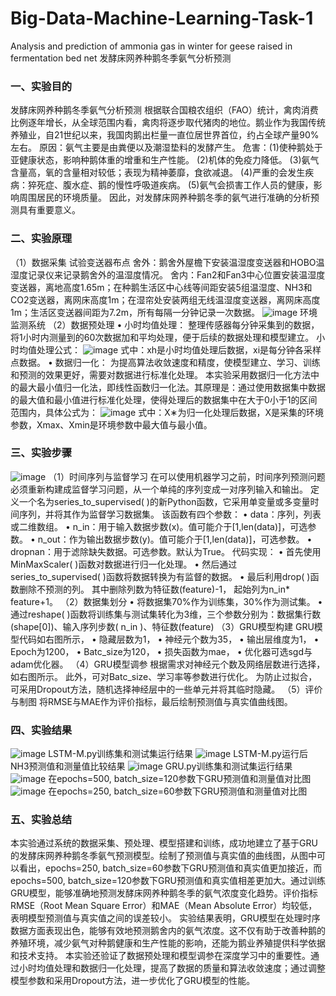 # Big-Data-Machine-Learning-Task-1
Analysis and prediction of ammonia gas in winter for geese raised in fermentation bed net 发酵床网养种鹅冬季氨气分析预测

### 一、实验目的
发酵床网养种鹅冬季氨气分析预测
根据联合国粮农组织（FAO）统计，禽肉消费比例逐年增长，从全球范围内看，禽肉将逐步取代猪肉的地位。鹅业作为我国传统养殖业，自21世纪以来，我国肉鹅出栏量一直位居世界首位，约占全球产量90%左右。
原因：氨气主要是由粪便以及潮湿垫料的发酵产生。
危害：(1)使种鹅处于亚健康状态，影响种鹅体重的增重和生产性能。
(2)机体的免疫力降低。
(3)氨气含量高，氧的含量相对较低；表现为精神萎靡，食欲减退。
(4)严重的会发生疾病：猝死症、腹水症、鹅的慢性呼吸道疾病。
(5)氨气会损害工作人员的健康，影响周围居民的环境质量。
因此，对发酵床网养种鹅冬季的氨气进行准确的分析预测具有重要意义。

### 二、实验原理
（1）数据采集
试验变送器布点
舍外：鹅舍外屋檐下安装温湿度变送器和HOBO温湿度记录仪来记录鹅舍外的温湿度情况。
舍内：Fan2和Fan3中心位置安装温湿度变送器，离地高度1.65m；在种鹅生活区中心线等间距安装5组温湿度、NH3和CO2变送器，离网床高度1m；在湿帘处安装两组无线温湿度变送器，离网床高度1m；生活区变送器间距为7.2m，所有每隔一分钟记录一次数据。
![image](https://github.com/user-attachments/assets/ab731a83-e007-4fe3-9179-f79c4814dd89)
环境监测系统
（2）数据预处理
• 小时均值处理：
整理传感器每分钟采集到的数据，将1小时内测量到的60次数据加和平均处理，便于后续的数据处理和模型建立。
小时均值处理公式：
![image](https://github.com/user-attachments/assets/f10f4d57-4642-4192-aef9-4680cea89020)
式中：xh是小时均值处理后数据，xi是每分钟各采样点数据。
• 数据归一化：
为提高算法收敛速度和精度，使模型建立、学习、训练和预测的效果更好，需要对数据进行标准化处理。
本实验采用数据归一化方法中的最大最小值归一化法，即线性函数归一化法。其原理是：通过使用数据集中数据的最大值和最小值进行标准化处理，使得处理后的数据集中在大于0小于1的区间范围内，具体公式为：
![image](https://github.com/user-attachments/assets/3b3d5e8d-aa89-44ad-ab9e-7b2ca4f447ba)
式中：X∗为归一化处理后数据，X是采集的环境参数，Xmax、Xmin是环境参数中最大值与最小值。

### 三、实验步骤
![image](https://github.com/user-attachments/assets/76288f3e-4109-41f1-bc2d-8d2132fa043a)
（1）时间序列与监督学习
在可以使用机器学习之前，时间序列预测问题必须重新构建成监督学习问题，从一个单纯的序列变成一对序列输入和输出。
定义一个名为series_to_supervised( )的新Python函数，它采用单变量或多变量时间序列，并将其作为监督学习数据集。
该函数有四个参数：
• data：序列，列表或二维数组。
• n_in：用于输入数据步数(x)。值可能介于[1,len(data)]，可选参数。
• n_out：作为输出数据步数(y)。值可能介于[1,len(data)]，可选参数。
• dropnan：用于滤除缺失数据。可选参数。默认为True。
代码实现：
• 首先使用MinMaxScaler( )函数对数据进行归一化处理。
• 然后通过series_to_supervised( )函数将数据转换为有监督的数据。
• 最后利用drop( )函数删除不预测的列。
其中删除列数为特征数(feature)-1，
起始列为n_in* feature+1。
（2）数据集划分
• 将数据集70%作为训练集，30%作为测试集。
• 通过reshape( )函数将训练集与测试集转化为3维，三个参数分别为：数据集行数(shape[0])、输入序列步数( n_in )、特征数(feature)
（3）GRU模型构建
GRU模型代码如右图所示，
• 隐藏层数为1，
• 神经元个数为35，
• 输出层维度为1，
• Epoch为1200，
• Batc_size为120，
• 损失函数为mae，
• 优化器可选sgd与adam优化器。
（4）GRU模型调参
根据需求对神经元个数及网络层数进行选择，如右图所示。
此外，可对Batc_size、学习率等参数进行优化。
为防止过拟合，可采用Dropout方法，随机选择神经层中的一些单元并将其临时隐藏。
（5）评价与制图
将RMSE与MAE作为评价指标，最后绘制预测值与真实值曲线图。

### 四、实验结果
![image](https://github.com/user-attachments/assets/7b79be42-2719-4f82-8e78-a7bfcb4172fc)
LSTM-M.py训练集和测试集运行结果
![image](https://github.com/user-attachments/assets/a8232479-1aed-4a9a-90ba-25e125a13451)
LSTM-M.py运行后NH3预测值和测量值比较结果
![image](https://github.com/user-attachments/assets/4c8b0c29-4ac9-4220-94bb-45ebccd6c6b0)
GRU.py训练集和测试集运行结果
![image](https://github.com/user-attachments/assets/e99c5ced-4efe-45d6-9242-855aca1de4c0)
在epochs=500, batch_size=120参数下GRU预测值和测量值对比图
![image](https://github.com/user-attachments/assets/948a6246-dbba-4a33-9a23-9519d524574d)
在epochs=250, batch_size=60参数下GRU预测值和测量值对比图

### 五、实验总结
本实验通过系统的数据采集、预处理、模型搭建和训练，成功地建立了基于GRU的发酵床网养种鹅冬季氨气预测模型。绘制了预测值与真实值的曲线图，从图中可以看出，epochs=250, batch_size=60参数下GRU预测值和真实值更加接近，而epochs=500, batch_size=120参数下GRU预测值和真实值相差更加大。通过训练GRU模型，能够准确地预测发酵床网养种鹅冬季的氨气浓度变化趋势。评价指标RMSE（Root Mean Square Error）和MAE（Mean Absolute Error）均较低，表明模型预测值与真实值之间的误差较小。
实验结果表明，GRU模型在处理时序数据方面表现出色，能够有效地预测鹅舍内的氨气浓度。这不仅有助于改善种鹅的养殖环境，减少氨气对种鹅健康和生产性能的影响，还能为鹅业养殖提供科学依据和技术支持。
本实验还验证了数据预处理和模型调参在深度学习中的重要性。通过小时均值处理和数据归一化处理，提高了数据的质量和算法收敛速度；通过调整模型参数和采用Dropout方法，进一步优化了GRU模型的性能。
